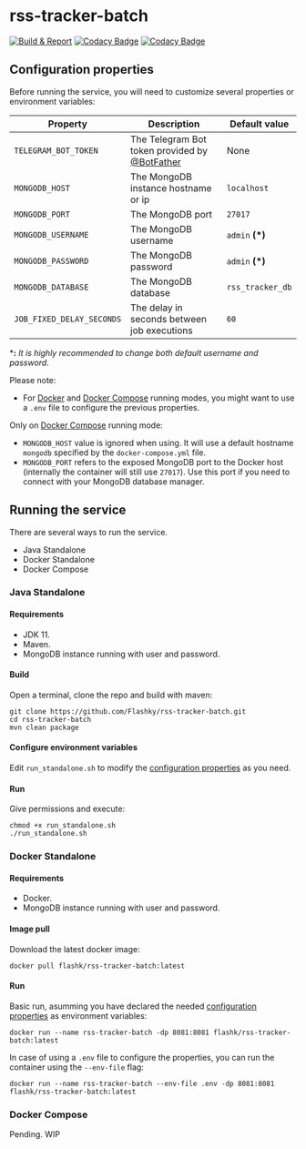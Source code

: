 # rss-tracker-batch
[![Build & Report](https://github.com/Flashky/rss-tracker-batch/actions/workflows/build-report.yml/badge.svg)](https://github.com/Flashky/rss-tracker-batch/actions/workflows/build-report.yml)
[![Codacy Badge](https://app.codacy.com/project/badge/Grade/cf1b5cdba7aa4ceeb9021f1166312b9d)](https://www.codacy.com/gh/Flashky/rss-tracker-batch/dashboard?utm_source=github.com&amp;utm_medium=referral&amp;utm_content=Flashky/rss-tracker-batch&amp;utm_campaign=Badge_Grade)
[![Codacy Badge](https://app.codacy.com/project/badge/Coverage/cf1b5cdba7aa4ceeb9021f1166312b9d)](https://www.codacy.com/gh/Flashky/rss-tracker-batch/dashboard?utm_source=github.com&utm_medium=referral&utm_content=Flashky/rss-tracker-batch&utm_campaign=Badge_Coverage)

## Configuration properties

Before running the service, you will need to customize several properties or environment variables:

Property | Description | Default value
--|--|--
``TELEGRAM_BOT_TOKEN`` | The Telegram Bot token provided by [@BotFather](https://t.me/botfather) | None
``MONGODB_HOST`` | The MongoDB instance hostname or ip | ``localhost``
``MONGODB_PORT`` | The MongoDB port | ``27017``
``MONGODB_USERNAME`` | The MongoDB username | ``admin`` **(*)**
``MONGODB_PASSWORD`` | The MongoDB password | ``admin`` **(*)**
``MONGODB_DATABASE`` | The MongoDB database | ``rss_tracker_db``
``JOB_FIXED_DELAY_SECONDS`` | The delay in seconds between job executions | ``60``

***:** *It is highly recommended to change both default username and password.*

Please note:
- For [Docker](#docker-standalone) and [Docker Compose](#docker-compose) running modes, you might want to use a ``.env`` file to configure the previous properties.

Only on [Docker Compose](#docker-compose) running mode:
- ``MONGODB_HOST`` value is ignored when using. It will use a default hostname ``mongodb`` specified by the ``docker-compose.yml`` file. 
- ``MONGODB_PORT`` refers to the exposed MongoDB port to the Docker host (internally the container will still use ``27017``). Use this port if you need to connect with your MongoDB database manager.

## Running the service

There are several ways to run the service.

- Java Standalone
- Docker Standalone
- Docker Compose

### Java Standalone

#### Requirements

- JDK 11.
- Maven.
- MongoDB instance running with user and password.

#### Build

Open a terminal, clone the repo and build with maven:

```ssh
git clone https://github.com/Flashky/rss-tracker-batch.git
cd rss-tracker-batch
mvn clean package
```
#### Configure environment variables

Edit ``run_standalone.sh`` to modify the [configuration properties](#configuration-properties) as you need.

#### Run

Give permissions and execute:

```ssh
chmod +x run_standalone.sh
./run_standalone.sh
```

### Docker Standalone

#### Requirements

- Docker.
- MongoDB instance running with user and password.

#### Image pull

Download the latest docker image:

```shell
docker pull flashk/rss-tracker-batch:latest
```

#### Run

Basic run, asumming you have declared the needed [configuration properties](#configuration-properties) as environment variables:

```shell
docker run --name rss-tracker-batch -dp 8081:8081 flashk/rss-tracker-batch:latest
```

In case of using a ``.env`` file to configure the properties, you can run the container using the ``--env-file`` flag:

```shell
docker run --name rss-tracker-batch --env-file .env -dp 8081:8081 flashk/rss-tracker-batch:latest
```

### Docker Compose

Pending. WIP